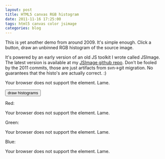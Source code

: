 ```yaml
---
layout: post
title: HTML5 canvas RGB histogram
date: 2011-11-16 17:25:00
tags: html5 canvas color jsimage
categories: blog
---
```


This is yet another demo from around 2009.  It's simple enough.  Click a button, draw an unbinned RGB histogram of the source image.

It's powered by an early version of an old JS toolkit I wrote called JSImage.  The latest version is available at my [JSImage github repo](https://github.com/mwcz/jsimage).  Don't be fooled by the 2011 commits, those are just artifacts from svn-&gt;git migration.  No guarantees that the histo's are actually correct. :)

<script type="text/javascript" src="/static/js/003/JSImage.js"></script> 

<script type="text/javascript"> 
        
window.onload = function() {
 
    images0 = new JSImage( "c0", "/static/images/003/kazoo.png" );
    imagesr = new JSImage( "cr", "/static/images/003/kazoo.png" );
    imagesg = new JSImage( "cg", "/static/images/003/kazoo.png" );
    imagesb = new JSImage( "cb", "/static/images/003/kazoo.png" );
 
 
}
 
function draw() {
 
    /**
     * Color histo canvases the color of their histo
     */
    images0.histo( imagesr.canvas, 'r', 'rgba(255,0,0,0.9)', 'rgba(0,0,0,0.8)' )
    images0.histo( imagesg.canvas, 'g', 'rgba(0,200,0,0.9)', 'rgba(0,0,0,0.8)' )
    images0.histo( imagesb.canvas, 'b', 'rgba(0,0,200,0.9)', 'rgba(0,0,0,0.8)' )
 
}
 
var images0, imagesr, imagesg, imagesb; // make images0 public so I can play with it in firebug more easily
 
</script> 

<canvas id="c0"> 
    Your browser does not support the <canvas> element. Lame.
</canvas> 

<button type="button" onclick="draw()">draw histograms</button> 

Red:

<canvas id="cr"> 
    Your browser does not support the <canvas> element. Lame.
</canvas> 

Green:

<canvas id="cg"> 
    Your browser does not support the <canvas> element. Lame.
</canvas> 

Blue:

<canvas id="cb"> 
    Your browser does not support the <canvas> element. Lame.
</canvas> 

